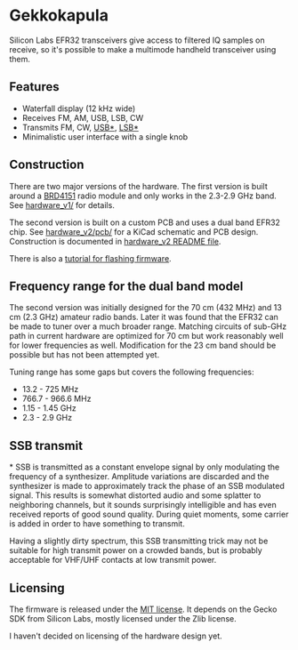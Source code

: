 # Gekkokapula
Silicon Labs EFR32 transceivers give access to filtered IQ samples on receive,
so it's possible to make a multimode handheld transceiver using them.

## Features
* Waterfall display (12 kHz wide)
* Receives FM, AM, USB, LSB, CW
* Transmits FM, CW, [USB*](#ssb-transmit), [LSB*](#ssb-transmit)
* Minimalistic user interface with a single knob

## Construction
There are two major versions of the hardware.
The first version is built around a
[BRD4151](https://www.silabs.com/documents/public/reference-manuals/brd4151a-rm.pdf)
radio module and only works in the 2.3-2.9 GHz band.
See [hardware\_v1/](hardware_v1/README.md) for details.

The second version is built on a custom PCB and uses a dual band EFR32 chip.
See [hardware_v2/pcb/](hardware_v2/pcb/) for a KiCad schematic and PCB design.
Construction is documented in [hardware_v2 README file](hardware_v2/README.md).

There is also a [tutorial for flashing firmware](firmware/flashing.md).

## Frequency range for the dual band model
The second version was initially designed for the 70 cm (432 MHz)
and 13 cm (2.3 GHz) amateur radio bands. Later it was found that
the EFR32 can be made to tuner over a much broader range.
Matching circuits of sub-GHz path in current hardware are optimized
for 70 cm but work reasonably well for lower frequencies as well.
Modification for the 23 cm band should be possible but has not
been attempted yet.

Tuning range has some gaps but covers the following frequencies:
* 13.2 - 725 MHz
* 766.7 - 966.6 MHz
* 1.15 - 1.45 GHz
* 2.3 - 2.9 GHz

## SSB transmit

\* SSB is transmitted as a constant envelope signal by only modulating
the frequency of a synthesizer. Amplitude variations are discarded and
the synthesizer is made to approximately track the phase of an SSB
modulated signal. This results is somewhat distorted audio and some
splatter to neighboring channels, but it sounds surprisingly
intelligible and has even received reports of good sound quality.
During quiet moments, some carrier is added in order to have
something to transmit.

Having a slightly dirty spectrum, this SSB transmitting trick
may not be suitable for high transmit power on a crowded bands,
but is probably acceptable for VHF/UHF contacts at low transmit power.

## Licensing

The firmware is released under the [MIT license](firmware/LICENSE).
It depends on the Gecko SDK from Silicon Labs,
mostly licensed under the Zlib license.

I haven't decided on licensing of the hardware design yet.
